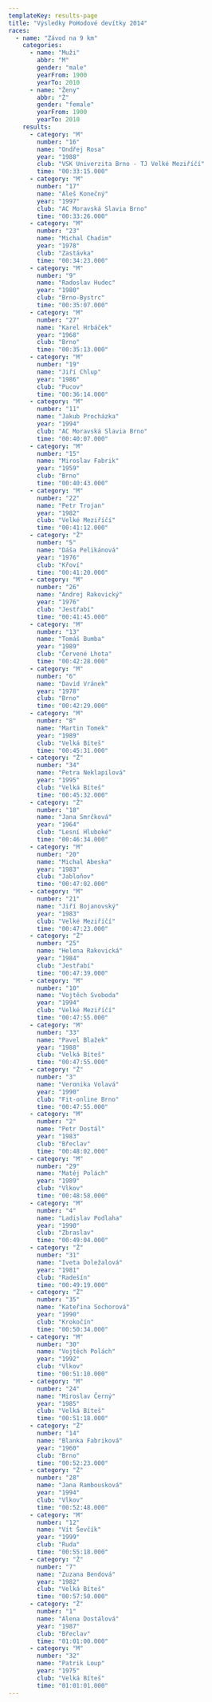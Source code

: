 ```yaml
---
templateKey: results-page
title: "Výsledky PoHodové devítky 2014"
races:
  - name: "Závod na 9 km"
    categories:
      - name: "Muži"
        abbr: "M"
        gender: "male"
        yearFrom: 1900
        yearTo: 2010
      - name: "Ženy"
        abbr: "Ž"
        gender: "female"
        yearFrom: 1900
        yearTo: 2010
    results:
      - category: "M"
        number: "16"
        name: "Ondřej Rosa"
        year: "1988"
        club: "VSK Univerzita Brno - TJ Velké Meziříčí"
        time: "00:33:15.000"
      - category: "M"
        number: "17"
        name: "Aleš Konečný"
        year: "1997"
        club: "AC Moravská Slavia Brno"
        time: "00:33:26.000"
      - category: "M"
        number: "23"
        name: "Michal Chadim"
        year: "1978"
        club: "Zastávka"
        time: "00:34:23.000"
      - category: "M"
        number: "9"
        name: "Radoslav Hudec"
        year: "1980"
        club: "Brno-Bystrc"
        time: "00:35:07.000"
      - category: "M"
        number: "27"
        name: "Karel Hrbáček"
        year: "1968"
        club: "Brno"
        time: "00:35:13.000"
      - category: "M"
        number: "19"
        name: "Jiří Chlup"
        year: "1986"
        club: "Pucov"
        time: "00:36:14.000"
      - category: "M"
        number: "11"
        name: "Jakub Procházka"
        year: "1994"
        club: "AC Moravská Slavia Brno"
        time: "00:40:07.000"
      - category: "M"
        number: "15"
        name: "Miroslav Fabrik"
        year: "1959"
        club: "Brno"
        time: "00:40:43.000"
      - category: "M"
        number: "22"
        name: "Petr Trojan"
        year: "1982"
        club: "Velké Meziříčí"
        time: "00:41:12.000"
      - category: "Ž"
        number: "5"
        name: "Dáša Pelikánová"
        year: "1976"
        club: "Křoví"
        time: "00:41:20.000"
      - category: "M"
        number: "26"
        name: "Andrej Rakovický"
        year: "1976"
        club: "Jestřabí"
        time: "00:41:45.000"
      - category: "M"
        number: "13"
        name: "Tomáš Bumba"
        year: "1989"
        club: "Červené Lhota"
        time: "00:42:28.000"
      - category: "M"
        number: "6"
        name: "David Vránek"
        year: "1978"
        club: "Brno"
        time: "00:42:29.000"
      - category: "M"
        number: "8"
        name: "Martin Tomek"
        year: "1989"
        club: "Velká Bíteš"
        time: "00:45:31.000"
      - category: "Ž"
        number: "34"
        name: "Petra Neklapilová"
        year: "1995"
        club: "Velká Bíteš"
        time: "00:45:32.000"
      - category: "Ž"
        number: "18"
        name: "Jana Smrčková"
        year: "1964"
        club: "Lesní Hluboké"
        time: "00:46:34.000"
      - category: "M"
        number: "20"
        name: "Michal Abeska"
        year: "1983"
        club: "Jabloňov"
        time: "00:47:02.000"
      - category: "M"
        number: "21"
        name: "Jiří Bojanovský"
        year: "1983"
        club: "Velké Meziříčí"
        time: "00:47:23.000"
      - category: "Ž"
        number: "25"
        name: "Helena Rakovická"
        year: "1984"
        club: "Jestřabí"
        time: "00:47:39.000"
      - category: "M"
        number: "10"
        name: "Vojtěch Svoboda"
        year: "1994"
        club: "Velké Meziříčí"
        time: "00:47:55.000"
      - category: "M"
        number: "33"
        name: "Pavel Blažek"
        year: "1988"
        club: "Velká Bíteš"
        time: "00:47:55.000"
      - category: "Ž"
        number: "3"
        name: "Veronika Volavá"
        year: "1990"
        club: "Fit-online Brno"
        time: "00:47:55.000"
      - category: "M"
        number: "2"
        name: "Petr Dostál"
        year: "1983"
        club: "Břeclav"
        time: "00:48:02.000"
      - category: "M"
        number: "29"
        name: "Matěj Polách"
        year: "1989"
        club: "Vlkov"
        time: "00:48:58.000"
      - category: "M"
        number: "4"
        name: "Ladislav Podlaha"
        year: "1990"
        club: "Zbraslav"
        time: "00:49:04.000"
      - category: "Ž"
        number: "31"
        name: "Iveta Doležalová"
        year: "1981"
        club: "Radešín"
        time: "00:49:19.000"
      - category: "Ž"
        number: "35"
        name: "Kateřina Sochorová"
        year: "1990"
        club: "Krokočín"
        time: "00:50:34.000"
      - category: "M"
        number: "30"
        name: "Vojtěch Polách"
        year: "1992"
        club: "Vlkov"
        time: "00:51:10.000"
      - category: "M"
        number: "24"
        name: "Miroslav Černý"
        year: "1985"
        club: "Velká Bíteš"
        time: "00:51:18.000"
      - category: "Ž"
        number: "14"
        name: "Blanka Fabriková"
        year: "1960"
        club: "Brno"
        time: "00:52:23.000"
      - category: "Ž"
        number: "28"
        name: "Jana Rambousková"
        year: "1994"
        club: "Vlkov"
        time: "00:52:48.000"
      - category: "M"
        number: "12"
        name: "Vít Ševčík"
        year: "1999"
        club: "Ruda"
        time: "00:55:18.000"
      - category: "Ž"
        number: "7"
        name: "Zuzana Bendová"
        year: "1982"
        club: "Velká Bíteš"
        time: "00:57:50.000"
      - category: "Ž"
        number: "1"
        name: "Alena Dostálová"
        year: "1987"
        club: "Břeclav"
        time: "01:01:00.000"
      - category: "M"
        number: "32"
        name: "Patrik Loup"
        year: "1975"
        club: "Velká Bíteš"
        time: "01:01:01.000"
---
```

